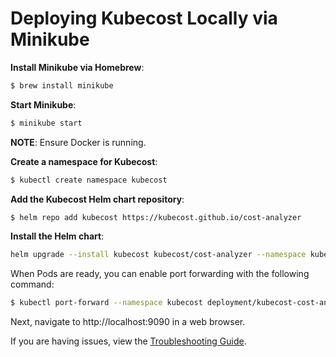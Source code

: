 # Deploying Kubecost Locally via Minikube

**Install Minikube via Homebrew**:

```bash
$ brew install minikube
```

**Start Minikube**:

```bash
$ minikube start
```

**NOTE**: Ensure Docker is running.

**Create a namespace for Kubecost**:

```bash
$ kubectl create namespace kubecost
```

**Add the Kubecost Helm chart repository**:

```bash
$ helm repo add kubecost https://kubecost.github.io/cost-analyzer
```

**Install the Helm chart**:
```bash
helm upgrade --install kubecost kubecost/cost-analyzer --namespace kubecost --create-namespace
```

When Pods are ready, you can enable port forwarding with the following command:
```bash
$ kubectl port-forward --namespace kubecost deployment/kubecost-cost-analyzer 9090
```

Next, navigate to http://localhost:9090 in a web browser.

If you are having issues, view the [Troubleshooting Guide](http://docs.kubecost.com/troubleshoot-install).
